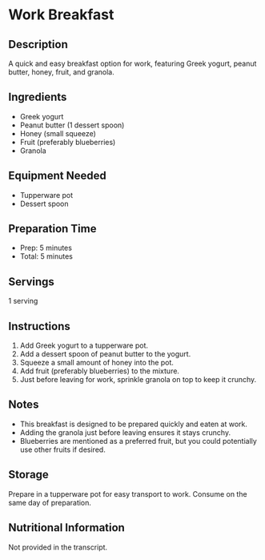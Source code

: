 # Work Breakfast

## Description
A quick and easy breakfast option for work, featuring Greek yogurt, peanut butter, honey, fruit, and granola.

## Ingredients
- Greek yogurt
- Peanut butter (1 dessert spoon)
- Honey (small squeeze)
- Fruit (preferably blueberries)
- Granola

## Equipment Needed
- Tupperware pot
- Dessert spoon

## Preparation Time
- Prep: 5 minutes
- Total: 5 minutes

## Servings
1 serving

## Instructions
1. Add Greek yogurt to a tupperware pot.
2. Add a dessert spoon of peanut butter to the yogurt.
3. Squeeze a small amount of honey into the pot.
4. Add fruit (preferably blueberries) to the mixture.
5. Just before leaving for work, sprinkle granola on top to keep it crunchy.

## Notes
- This breakfast is designed to be prepared quickly and eaten at work.
- Adding the granola just before leaving ensures it stays crunchy.
- Blueberries are mentioned as a preferred fruit, but you could potentially use other fruits if desired.

## Storage
Prepare in a tupperware pot for easy transport to work. Consume on the same day of preparation.

## Nutritional Information
Not provided in the transcript.
